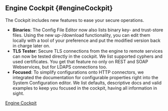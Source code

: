 ## Engine Cockpit {#engineCockpit}

The Cockpit includes new features to ease your secure operations.

- **Binaries**: The Config File Editor now also lists binary key- and trust-store files. Using the new up-/download functionality, you can edit them locally with a tool of your preference and put the modified version back in charge later on.
- **TLS Tester**: Secure TLS connections from the engine to remote services can now be tested directly in the cockpit. We list supported cyphers and used certificates. You get that feature no only on REST and SOAP Webservices, but for LDAPS connections too.
- **Focused**: To simplify configurations onto HTTP connectors, we integrated the documentation for configurable properties right into the System Configuration editor. We list defaults, descriptive docs and valid examples to keep you focused in the cockpit, having all information in sight.

<div class="short-links">
	<a href="${docBaseUrl}/engine-guide/reference/engine-cockpit"
		target="_blank" rel="noopener noreferrer">
		<i class="si si-book"></i> Engine Cockpit
	</a>
</div>
